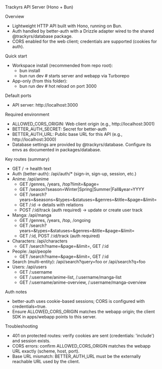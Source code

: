 Trackyrs API Server (Hono + Bun)

Overview
- Lightweight HTTP API built with Hono, running on Bun.
- Auth handled by better-auth with a Drizzle adapter wired to the shared @trackyrs/database package.
- CORS enabled for the web client; credentials are supported (cookies for auth).

Quick start
- Workspace install (recommended from repo root):
	- bun install
	- bun run dev  # starts server and webapp via Turborepo
- App-only (from this folder):
	- bun run dev  # hot reload on port 3000

Default ports
- API server: http://localhost:3000

Required environment
- ALLOWED_CORS_ORIGIN: Web client origin (e.g., http://localhost:3001)
- BETTER_AUTH_SECRET: Secret for better-auth
- BETTER_AUTH_URL: Public base URL for this API (e.g., http://localhost:3000)
- Database settings are provided by @trackyrs/database. Configure its envs as documented in packages/database.

Key routes (summary)
- GET / → health text
- Auth (better-auth): /api/auth/* (sign-in, sign-up, session, etc.)
- Anime: /api/anime
	- GET /genres, /years, /top?limit=&page=
	- GET /season?season=Winter|Spring|Summer|Fall&year=YYYY
	- GET /search?years=&seasons=&types=&statuses=&genres=&title=&page=&limit=
	- GET /:id → details with relations
	- POST /:id/track (auth required) → update or create user track
- Manga: /api/manga
	- GET /genres, /years, /top, /ongoing
	- GET /search?years=&types=&statuses=&genres=&title=&page=&limit=
	- GET /:id, POST /:id/track (auth required)
- Characters: /api/characters
	- GET /search?name=&page=&limit=, GET /:id
- People: /api/people
	- GET /search?name=&page=&limit=, GET /:id
- Search (multi-entity): /api/search?query=foo or /api/search?q=foo
- Users: /api/users
	- GET /:username
	- GET /:username/anime-list, /:username/manga-list
	- GET /:username/anime-overview, /:username/manga-overview

Auth notes
- better-auth uses cookie-based sessions; CORS is configured with credentials=true.
- Ensure ALLOWED_CORS_ORIGIN matches the webapp origin; the client SDK in apps/webapp points to this server.

Troubleshooting
- 401 on protected routes: verify cookies are sent (credentials: 'include') and session exists.
- CORS errors: confirm ALLOWED_CORS_ORIGIN matches the webapp URL exactly (scheme, host, port).
- Base URL mismatch: BETTER_AUTH_URL must be the externally reachable URL used by the client.
